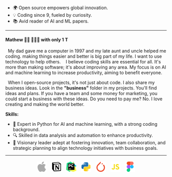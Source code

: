 - 🌍 Open source empowers global innovation.
- 💡 Coding since 9, fueled by curiosity.
- 📚 Avid reader of AI and ML papers.

---
#### Mathew 👋🏾 👨🏽‍💻 with only 1 T
&nbsp;
My dad gave me a computer in 1997 and my late aunt and uncle helped me coding. ⁤⁤making things easier and better is big part of my life. ⁤⁤I want to use technology to help others.
⁤
&nbsp;
⁤I believe coding skills are essential for all. ⁤⁤It's more than making software; it's about improving any area. ⁤⁤My focus is on AI and machine learning to increase productivity, aiming to benefit everyone.

&nbsp;
When I open-source projects, it's not just about code. I also share my business ideas. Look in the **"business"** folder in my projects. You'll find ideas and plans. If you have a team and some money for marketing, you could start a business with these ideas. Do you need to pay me? No. I love creating and making the world better. 

**Skills:**
- 🐍 Expert in Python for AI and machine learning, with a strong coding background.
- 🔍 Skilled in data analysis and automation to enhance productivity.
- 🌟 Visionary leader adept at fostering innovation, team collaboration, and strategic planning to align technology initiatives with business goals.

---
<p align="center">
  <img src="images/apple-svgrepo-com-2.svg" width="32px" style="margin: 5px;" />
  <img src="images/notion-logo-svgrepo-com.svg" width="32px" style="margin: 5px;" />
  <img src="images/jb-pycharm-svgrepo-com.svg" width="32px" style="margin: 5px;" />
  <img src="images/python-svgrepo-com.svg" width="32px" style="margin: 5px;" />
  <img src="images/pytorch-svgrepo-com.svg" width="32px" style="margin: 5px;" />
  <img src="images/js-svgrepo-com.svg" width="32px" style="margin: 5px;" />
  <img src="images/figma-svgrepo-com.svg" width="32px" style="margin: 5px;" />
</p>
